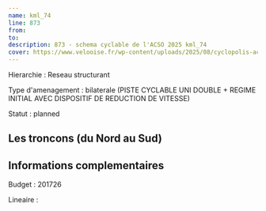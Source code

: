 ```yaml
---
name: kml_74 
line: 873
from: 
to:  
description: 873 - schema cyclable de l'ACSO 2025 kml_74 
cover: https://www.velooise.fr/wp-content/uploads/2025/08/cyclopolis-acso-873.jpg
---
```

Hierarchie : Reseau structurant

Type d'amenagement : bilaterale (PISTE CYCLABLE UNI DOUBLE + REGIME INITIAL AVEC DISPOSITIF DE REDUCTION DE VITESSE)

Statut : planned

## Les troncons (du Nord au Sud)

## Informations complementaires

Budget  : 201726 

Lineaire :

